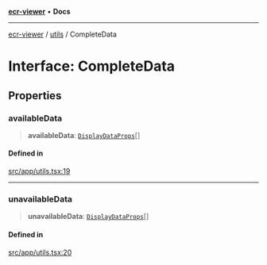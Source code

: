[**ecr-viewer**](../../README.md) • **Docs**

***

[ecr-viewer](../../README.md) / [utils](../README.md) / CompleteData

# Interface: CompleteData

## Properties

### availableData

> **availableData**: [`DisplayDataProps`](../../DataDisplay/interfaces/DisplayDataProps.md)[]

#### Defined in

[src/app/utils.tsx:19](https://github.com/CDCgov/phdi/blob/55d1a87d29da9da2522ba2a73bc122cba666b133/containers/ecr-viewer/src/app/utils.tsx#L19)

***

### unavailableData

> **unavailableData**: [`DisplayDataProps`](../../DataDisplay/interfaces/DisplayDataProps.md)[]

#### Defined in

[src/app/utils.tsx:20](https://github.com/CDCgov/phdi/blob/55d1a87d29da9da2522ba2a73bc122cba666b133/containers/ecr-viewer/src/app/utils.tsx#L20)
